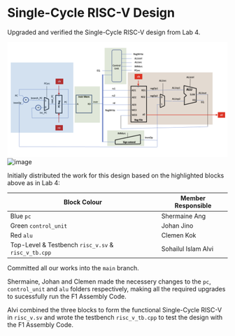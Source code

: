 # Single-Cycle RISC-V Design
Upgraded and verified the Single-Cycle RISC-V design from Lab 4.

![Alt text](images/lab_4_design.png)
![image](https://user-images.githubusercontent.com/94545356/208175251-0a8f5a39-2ecf-424c-a10b-bbbee2b290bf.png)


Initially distributed the work for this design based on the highlighted blocks above as in Lab 4:


|Block Colour|Member Responsible|
|---|---|
|Blue `pc`|Shermaine Ang|
|Green `control_unit`|Johan Jino|
|Red `alu`|Clemen Kok|
|Top-Level & Testbench `risc_v.sv` & `risc_v_tb.cpp`|Sohailul Islam Alvi|

Committed all our works into the `main` branch.

Shermaine, Johan and Clemen made the necessery changes to the `pc`, `control_unit` and `alu` folders respectively, making all the required upgrades to sucessfully run the F1 Assembly Code. 

Alvi combined the three blocks to form the functional Single-Cycle RISC-V in `risc_v.sv` and wrote the testbench `risc_v_tb.cpp` to test the design with the F1 Assembly Code.
